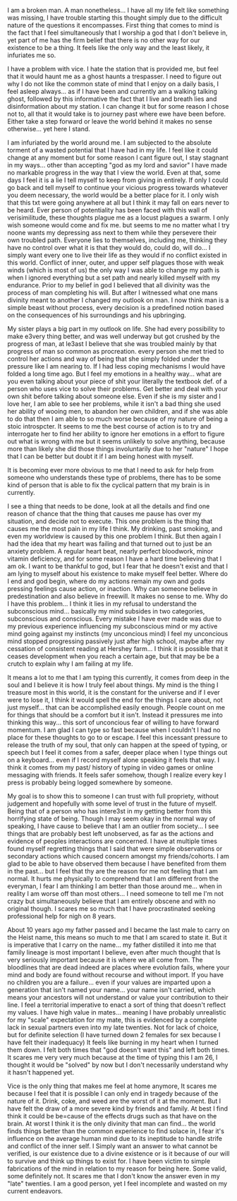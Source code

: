 I am a broken man. A man nonetheless… I have all my life felt like something was missing, I have trouble starting this thought simply due to the difficult nature of the questions it encompasses. First thing that comes to mind is the fact that I feel simultaneously that I worship a god that I don't believe in, yet part of me has the firm belief that there is no other way for our existence to be a thing. It feels like the only way and the least likely, it infuriates me so. 

I have a problem with vice. I hate the station that is provided me, but feel that it would haunt me as a ghost haunts a trespasser. I need to figure out why I do not like the common state of mind that I enjoy on a daily basis, I feel asleep always... as if I have been and currently am a walking talking ghost, followed by this informative the fact that I live and breath lies and disinformation about my station. I can change it but for some reason I chose not to, all that it would take is to journey past where ewe have been before. Either take a step forward or leave the world behind it makes no sense otherwise... yet here I stand. 

I am infuriated by the world around me. I am subjected to the absolute torment of a wasted potential that I have had in my life. I feel like it could change at any moment but for some reason I cant figure out, I stay stagnant in my ways... other than accepting "god as my lord and savior" I have made no markable progress in the way that I view the world. Even at that, some days I feel it is a lie I tell myself to keep from giving in entirely. If only I could go back and tell myself to continue your vicious progress towards whatever you deem necessary, the world would be a better place for it. I only wish that this txt were going anywhere at all but I think it may fall on ears never to be heard. Ever person of potentiality has been faced with this wall of verisimilitude, these thoughts plague me as a locust plagues a swarm. I only wish someone would come and fix me. but seems to me no matter what I try noone wants my depressing ass next to them while they persevere their own troubled path. Everyone lies to themselves, including me, thinking they have  no control over what it is that they would do, could do, will do... I simply want every one to live their life as they would if no conflict existed in this world. Conflict of inner, outer, and upper self plagues those with weak winds (which is most of us) the only way I was able to change my path is when I ignored everything but a set path and nearly killed myself with my endurance. Prior to my belief in god I believed that all divinity was the process of man completing his will. But after I witnessed what one mans divinity meant to another I changed my outlook on man. I now think man is a simple beast without process, every decision is a predefined notion  based on the consequences of his surroundings and his upbringing. 

My sister plays a big part in my outlook on life. She had every possibility to make e3very thing better, and was well underway but got crushed by the progress of man, at le3ast I believe that she was troubled mainly by that progress of man so common as procreation. every person she met tried to control her actions and way of being that she simply folded under the pressure like I am nearing to. If I had less coping mechanisms I would have folded a long time ago. But I feel my emotions in a healthy way... what are you even talking about your piece of shit your literally the textbook def. of a person who uses vice to solve their problems. Get better and deal with your own shit before talking about someone else. Even if she is my sister and I love her, I am able to see her problems, while it isn't a bad thing she used her ability of wooing men, to abandon her own children, and if she was able to do that then I am able to so much worse because of my nature of being a stoic introspcter. It seems to me the best course of action is to try and interrogate her to find  her ability to ignore her emotions in a effort to figure out what is wrong with me but it seems unlikely to solve anything, because more than likely she did those things involuntarily due to her "nature" I hope that I can be better but doubt it if I am being honest with myself. 

It is becoming ever more obvious to me that I need to ask for help from someone who understands these type of problems, there has to be some kind of person that is able to fix the cyclical pattern that my brain is in currently. 

I see a thing that needs to be done, look at all the details and find one reason of chance that the thing that causes  me pause has over my situation, and decide not to execute. This  one problem is the thing that causes me the most pain in my life I think. My drinking, past smoking, and even my worldview is caused by this one problem I think. But then again I had the idea that my heart was failing and that turned out to just be an anxiety problem. A regular heart beat, nearly perfect bloodwork, minor vitamin deficiency, and for some reason I have a hard time believing that I am ok. I want to be thankful to god, but I fear that he doesn't exist and that I am lying to myself about his existence to make myself feel better. Where do I end and god begin, where do my actions remain my own and gods pressing feelings cause action, or inaction. Why can someone believe in predestination and also believe in freewill. It makes no sense to me. Why do I have this problem... I think it lies in my refusal to understand the subconscious mind... basically my mind subsides in two categories, subconscious and conscious. Every mistake I have ever made was due to my previous experience influencing my subconscious mind or my active mind going against my instincts (my unconcious mind) I feel my unconcious mind stopped progressing passively just after high school, maybe after my cessation of consistent reading at Hershey farm... I think it is possible that it ceases development when you reach a certain age, but that may be be a crutch to explain why I am failing at my life. 

It means a lot to me that I am typing this currently, it comes from deep in the soul and I believe it is how I truly feel about things. My mind is the thing I treasure most in this world, it is the constant for the universe and if I ever were to lose it, I think it would spell the end for the things I care about, not just myself... that can be accomplished easily enough. People count on me for things that should be a comfort but it isn't. Instead it pressures me into thinking this way... this sort of unconcious fear of willing to have forward momentum. I am glad I can type so fast because when I couldn't I had no place for these thoughts to go to or escape. I feel this incessant pressure to release the truth of my soul, that only can happen at the speed of typing,  or speech but I feel it comes from a safer, deeper place when I type things out on a keyboard... even if I record myself alone speaking it feels that way. I think it comes from my past/ history of typing in video games or online messaging with friends. It feels safer somehow, though I realize every key I press is probably being logged somewhere by someone. 

My goal is to show this to someone I can trust with full propriety, without judgement and hopefully with some level of trust in the future of myself. Being that of a person who has intere3st in my getting better from this horrifying state of being. Though I may seem okay in the normal way of speaking, I have cause to believe that I am an outlier from society... I see things that are probably best left unobserved, as far as the actions and evidence of peoples interactions are concerned. I have at multiple times found myself regretting things that I said that were simple observations or secondary actions which caused concern amongst my friends/cohorts. I am glad to be able to have observed them because I have benefited from them in the past... but I feel that thy are the reason for me not feeling that I am normal. It hurts me physically to comprehend that I am different from the everyman, I fear I am thinking I am better than those around me... when in reality I am worse off than most others... I need someone to tell me I'm not crazy but simultaneously believe that I am entirely obscene and with no original though. I scares me so much that I have procrastinated seeking professional help for nigh on 8 years. 

About 10 years ago my father passed and I became the last male to carry on the Heist name, this means so much to me that I am scared to state it. But it is imperative that I carry on the name... my father distilled it into me that family lineage is most important I believe, even after much thought that Is very seriously important because it is where we all come from. The bloodlines that are dead indeed are places where evolution fails, where your mind and body are found without recourse and without import. If you have no children you are a failure... even if your values are imparted upon a generation that isn't named your name... your name isn't carried, which means your ancestors will not understand or value your contribution to their line. I feel a territorial imperative to enact a sort of thing that doesn't reflect my values. I have high value in mates... meaning I have probably unrealistic for my "scale" expectation for my mate, this is evidenced by a complete lack in sexual partners even into my late twenties. Not for lack of choice, but for definite selection (I have turned down 2 females for sex because I have felt their inadequacy) It feels like burning in my heart when I turned them down. I felt both times that "god doesn't want this" and left both times. It scares me very very much because at the time of typing this I am 26, I thought it would be "solved" by now but I don't necessarily understand why it hasn't happened yet. 

Vice is the only thing that makes me feel at home anymore, It scares me because I feel that it is possible I can only end in tragedy because of the nature of it. Drink, coke, and weed are the worst of it at the moment. But I have felt the draw of a more severe kind by friends and family. At best I find think it could be be=cause of the effects drugs such as that have on the brain. At worst I think it is the only divinity that man can find... the world finds things better than the common experience to find solace in, I fear it's influence on the average human mind due to its ineptitude to handle strife and conflict of the inner self. I Simply want an answer to what cannot be verified, is our existence due to a divine existence or is it because of our will to survive and think up things to exist for. I have been victim to simple fabrications of the mind in relation to my reason for being here. Some valid, some definitely not. It scares me that I don't know the answer even in my "late" twenties. I am a good person, yet I feel incomplete and wasted on my current endeavors. 
